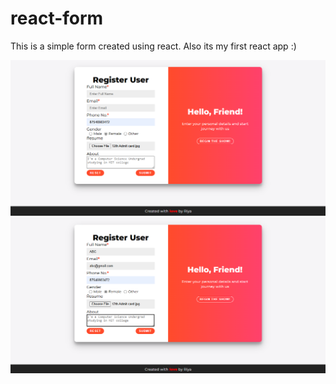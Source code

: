 # react-form
 This is a simple form created using react. Also its my first react app :)

![screenshot-ui1](/assets/form1.png)
![screenshot-ui2](/assets/form2.png)
